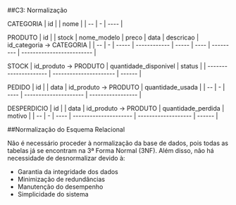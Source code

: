 ##C3: Normalização

CATEGORIA
| id |   | nome |
| -- | - | ---- |

PRODUTO
| id |   | stock | nome\_modelo | preco | data | descricao | id\_categoria → CATEGORIA |
| -- | - | ----- | ------------ | ----- | ---- | --------- | ------------------------- |

STOCK
| id\_produto → PRODUTO | quantidade\_disponivel | status |
| --------------------- | ---------------------- | ------ |

PEDIDO
| id |   | data | id\_produto → PRODUTO | quantidade\_usada |
| -- | - | ---- | --------------------- | ----------------- |

DESPERDICIO
| id |   | data | id\_produto → PRODUTO | quantidade\_perdida | motivo |
| -- | - | ---- | --------------------- | ------------------- | ------ |

##Normalização do Esquema Relacional

Não é necessário proceder à normalização da base de dados, pois todas as tabelas já se encontram na 3ª Forma Normal (3NF).
Além disso, não há necessidade de desnormalizar devido à:

- Garantia da integridade dos dados
- Minimização de redundâncias
- Manutenção do desempenho
- Simplicidade do sistema
